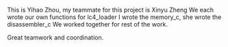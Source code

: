 
This is Yihao Zhou, my teammate for this project is Xinyu Zheng
We each wrote our own functions for lc4_loader
I wrote the memory_c, she wrote the disassembler_c
We worked together for rest of the work.

Great teamwork and coordination.
